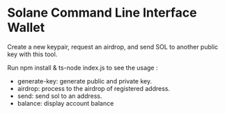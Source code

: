 # Solane Command Line Interface Wallet
Create a new keypair, request an airdrop, and send SOL to another public key with this tool.

Run npm install & ts-node index.js to see the usage : 
- generate-key: generate public and private key.
- airdrop: process to the airdrop of registered address.
- send: send sol to an address.
- balance: display account balance
